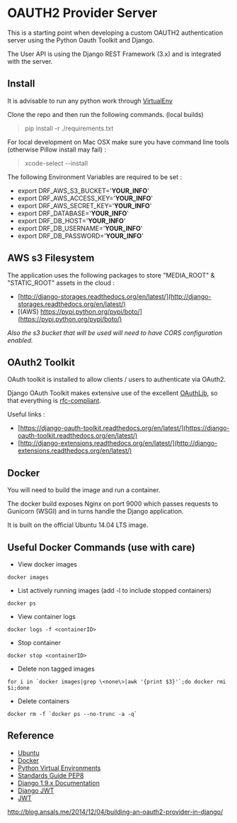 
OAUTH2 Provider Server
===============

This is a starting point when developing a custom OAUTH2 authentication server using the Python Oauth Toolkit and Django. 

The User API is using the Django REST Framework (3.x) and is integrated with the server.

## Install

It is advisable to run any python work through [VirtualEnv](https://virtualenv.readthedocs.org/en/latest/)

Clone the repo and then run the following commands. (local builds)

> pip install -r ./requirements.txt

For local development on Mac OSX make sure you have command line tools (otherwise Pillow install may fail) :

> xcode-select --install


The following Environment Variables are required to be set : 

 - export DRF_AWS_S3_BUCKET='__YOUR_INFO__'
 - export DRF_AWS_ACCESS_KEY='__YOUR_INFO__'
 - export DRF_AWS_SECRET_KEY='__YOUR_INFO__'
 - export DRF_DATABASE='__YOUR_INFO__'
 - export DRF_DB_HOST='__YOUR_INFO__'
 - export DRF_DB_USERNAME='__YOUR_INFO__'
 - export DRF_DB_PASSWORD='__YOUR_INFO__'


## AWS s3 Filesystem

The application uses the following packages to store "MEDIA_ROOT" & "STATIC_ROOT" assets in the cloud : 

 - [http://django-storages.readthedocs.org/en/latest/](http://django-storages.readthedocs.org/en/latest/)
 - [(AWS) https://pypi.python.org/pypi/boto/](https://pypi.python.org/pypi/boto/)

*Also the s3 bucket that will be used will need to have CORS configuration enabled.* 

## OAuth2 Toolkit

OAuth toolkit is installed to allow clients / users to authenticate via OAuth2. 

Django OAuth Toolkit makes extensive use of the excellent [OAuthLib](https://github.com/idan/oauthlib), so that everything is [rfc-compliant](http://tools.ietf.org/html/rfc6749).

Useful links : 

 - [https://django-oauth-toolkit.readthedocs.org/en/latest/](https://django-oauth-toolkit.readthedocs.org/en/latest/)
 - [http://django-extensions.readthedocs.org/en/latest/](http://django-extensions.readthedocs.org/en/latest/)

## Docker

You will need to build the image and run a container.

The docker build exposes Nginx on port 9000 which passes requests to Gunicorn (WSGI) and in turns 
handle the Django application.
 
It is built on the official Ubuntu 14.04 LTS image.


## Useful Docker Commands (use with care)

- View docker images
```
docker images
```
- List actively running images (add -l to include stopped containers)
```
docker ps
```
- View container logs
```
docker logs -f <containerID>
```
- Stop container
```
docker stop <containerID>
```
- Delete non tagged images
```
for i in `docker images|grep \<none\>|awk '{print $3}'`;do docker rmi $i;done
```
- Delete containers
```
docker rm -f `docker ps --no-trunc -a -q`
```


## Reference

 - [Ubuntu](http://www.ubuntu.com/ "Ubuntu")
 - [Docker](https://www.docker.com/ "Docker")
 - [Python Virtual Environments](https://virtualenv.readthedocs.org/en/latest/userguide.html#usage "")
 - [Standards Guide PEP8](https://www.python.org/dev/peps/pep-0008/ "")
 - [Django 1.9.x Documentation](http://media.readthedocs.org/pdf/django/1.9.x/django.pdf "")
 - [Django JWT](http://getblimp.github.io/django-rest-framework-jwt "")
 - [JWT](https://jwt.io/)



http://blog.ansals.me/2014/12/04/building-an-oauth2-provider-in-django/






